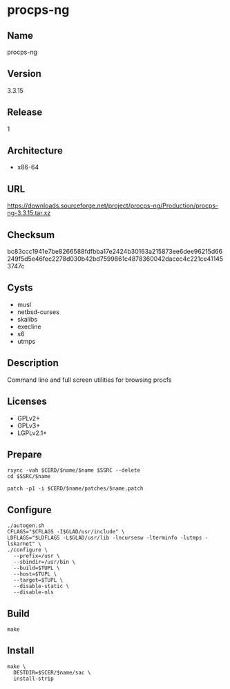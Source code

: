 # procps-ng

## Name
procps-ng

## Version
3.3.15

## Release
1

## Architecture
* x86-64

## URL
https://downloads.sourceforge.net/project/procps-ng/Production/procps-ng-3.3.15.tar.xz

## Checksum
bc83ccc1941e7be8266588fdfbba17e2424b30163a215873ee6dee96215d66249f5d5e46fec2278d030b42bd7599861c4878360042dacec4c221ce411453747c

## Cysts
* musl
* netbsd-curses
* skalibs
* execline
* s6
* utmps

## Description
Command line and full screen utilities for browsing procfs

## Licenses
* GPLv2+
* GPLv3+
* LGPLv2.1+

## Prepare
```shell
rsync -vah $CERD/$name/$name $SSRC --delete
cd $SSRC/$name
```

```shell
patch -p1 -i $CERD/$name/patches/$name.patch
```

## Configure
```shell
./autogen.sh
CFLAGS="$CFLAGS -I$GLAD/usr/include" \
LDFLAGS="$LDFLAGS -L$GLAD/usr/lib -lncursesw -lterminfo -lutmps -lskarnet" \
./configure \
  --prefix=/usr \
  --sbindir=/usr/bin \
  --build=$TUPL \
  --host=$TUPL \
  --target=$TUPL \
  --disable-static \
  --disable-nls
```

## Build
```shell
make
```

## Install
```shell
make \
  DESTDIR=$SCER/$name/sac \
  install-strip
```
